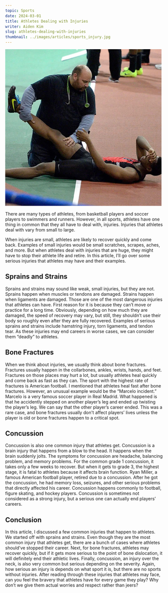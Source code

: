 ```yaml
---
topic: Sports
date: 2024-03-01
title: Athletes Dealing with Injuries
writer: Aiden Kim
slug: athletes-dealing-with-injuries
thumbnail: ../images/articles/sports_injury.jpg
---
```

![Sports Injury](../images/articles/sports_injury.jpg)

There are many types of athletes, from basketball players and soccer players to swimmers and runners. However, in all sports, athletes have one thing in common that they all have to deal with, injuries. Injuries that athletes deal with vary from small to large.

When injuries are small, athletes are likely to recover quickly and come back. Examples of small injuries would be small scratches, scrapes, aches, and more. But when athletes deal with injuries that are huge, they might have to stop their athlete life and retire. In this article, I’ll go over some serious injuries that athletes may have and their examples.

## Sprains and Strains
Sprains and strains may sound like weak, small injuries, but they are not. Sprains happen when muscles or tendons are damaged. Strains happen when ligaments are damaged. Those are one of the most dangerous injuries that athletes can have. First reason for it is because they can’t move or practice for a long time. Obviously, depending on how much they are damaged, the speed of recovery may vary, but still, they shouldn’t use their body so roughly even after they are fully recovered. Examples of serious sprains and strains include hamstring injury, torn ligaments, and tendon tear. As these injuries may end careers in worse cases, we can consider them “deadly” to athletes.

## Bone Fractures
When we think about injuries, we usually think about bone fractures. Fractures usually happen in the collarbones, ankles, wrists, hands, and feet. Fractures on those places may hurt a lot, but usually athletes heal quickly and come back as fast as they can. The sport with the highest rate of fractures is American football. I mentioned that athletes heal fast after bone fractures. However, an unusual example would be the “Marcelo incident.” Marcelo is a very famous soccer player in Real Madrid. What happened is that he accidently stepped on another player’s leg and ended up twisting the player’s leg. We can say that the other player’s career ended. This was a rare case, and bone fractures usually don't affect players’ lives unless the player is old or bone fractures happen to a critical spot.

## Concussion
Concussion is also one common injury that athletes get. Concussion is a brain injury that happens from a blow to the head. It happens when the brain suddenly jolts. The symptoms for concussion are headache, balancing problem, and memory problems. For the common grade 1 concussion, it takes only a few weeks to recover. But when it gets to grade 3, the highest stage, it is fatal to athletes because it affects brain function. Ryan Miller, a famous American football player, retired due to a concussion. After he got the concussion, he had memory loss, seizures, and other serious problems that directly affected his career. Concussion happens commonly to football, figure skating, and hockey players. Concussion is sometimes not considered as a strong injury, but a serious one can actually end players’ careers.


## Conclusion
In this article, I discussed a few common injuries that happen to athletes. We started off with sprains and strains. Even though they are the most common injury that athletes get, there are a bunch of cases where athletes should’ve stopped their career. Next, for bone fractures, athletes may recover quickly, but if it gets more serious to the point of bone dislocation, it will definitely end their athletic lives. Finally, concussion, an injury over the neck, is also very common but serious depending on the severity. Again, how serious an injury is depends on what sport it is, but there are no sports without injuries. After reading through these injuries that athletes may face, can you feel the bravery that athletes have for every game they play? Why don’t we give them actual worries and respect rather than jeers?